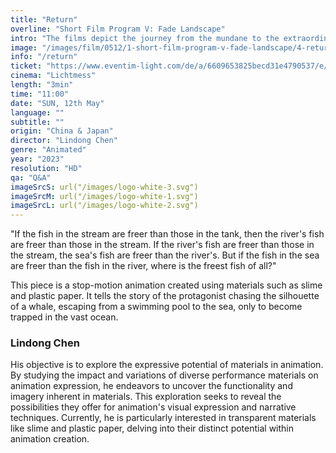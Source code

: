 ```yaml
---
title: "Return"
overline: "Short Film Program V: Fade Landscape"
intro: "The films depict the journey from the mundane to the extraordinary, revealing a trend of transcending everyday life and entering the realm of the spiritual or dreamlike through unexpected discoveries, fleeting glory, introspective journeys, and profound observations."
image: "/images/film/0512/1-short-film-program-v-fade-landscape/4-return.jpg"
info: "/return"
ticket: "https://www.eventim-light.com/de/a/6609653825becd31e4790537/e/66199b660809495cf25d22ba"
cinema: "Lichtmess"
length: "3min"
time: "11:00"
date: "SUN, 12th May"
language: ""
subtitle: ""
origin: "China & Japan"
director: "Lindong Chen"
genre: "Animated"
year: "2023"
resolution: "HD"
qa: "Q&A"
imageSrcS: url("/images/logo-white-3.svg")
imageSrcM: url("/images/logo-white-1.svg")
imageSrcL: url("/images/logo-white-2.svg")
---
```


"If the fish in the stream are freer than those in the tank, then the river's fish are freer than those in the stream. If the river's fish are freer than those in the stream, the sea's fish are freer than the river's. But if the fish in the sea are freer than the fish in the river, where is the freest fish of all?"

This piece is a stop-motion animation created using materials such as slime and plastic paper. It tells the story of the protagonist chasing the silhouette of a whale, escaping from a swimming pool to the sea, only to become trapped in the vast ocean.
 
### Lindong Chen
His objective is to explore the expressive potential of materials in animation. By studying the impact and variations of diverse performance materials on animation expression, he endeavors to uncover the functionality and imagery inherent in materials. This exploration seeks to reveal the possibilities they offer for animation's visual expression and narrative techniques.
Currently, he is particularly interested in transparent materials like slime and plastic paper, delving into their distinct potential within animation creation.


